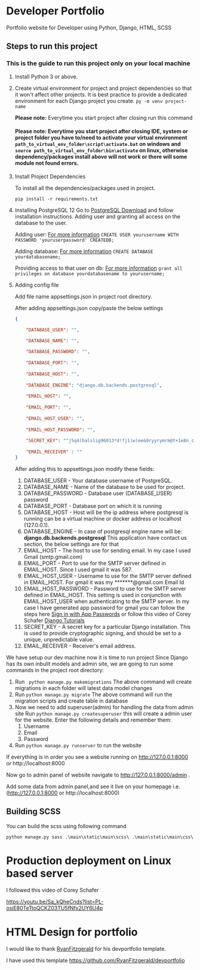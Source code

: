 # Developer Portfolio
Portfolio website for Developer using Python, Django, HTML, SCSS


## Steps to run this  project
### This is the guide to run this project only on your local machine
1. Install Python 3 or above.
2. Create virtual environment for project and project dependencies so that it won't affect other projects. It is best practice to provide a dedicated environment for each Django project you create. 
``py -m venv project-name``

   **Please note:** Everytime you start project after closing run this command 
   #### **Please note:** Everytime you start project after closing IDE, system or project folder you have to/need to activate your virtual environment `` path_to_virtual_env_folder\script\activate.bat `` on windows and `` source path_to_virtual_env_folder\bin\activate `` on linux, otherwise dependency/packages install above will not work or there will some module not found errors.
 


3. Install Project Dependencies

    To install all the dependencies/packages used in project.

    ``pip install -r requirements.txt``

4. Installing PostgreSQL 12
Go to [PostgreSQL Download](https://www.postgresql.org/download/) and follow installation instructions.
    Adding user and granting all access on the database to the user.

    Adding user: [For more information](https://www.postgresql.org/docs/8.0/sql-createuser.html)
    ``CREATE USER yourusername WITH PASSWORD 'youruserpassword' CREATEDB;``

    Adding database: [For more information](https://www.postgresql.org/docs/9.0/sql-createdatabase.html)
    ``CREATE DATABASE yourdatabasename; ``
    
    Providing access to that user on db: [For more information](https://www.postgresql.org/docs/9.0/sql-grant.html)
    ``grant all privileges on database yourdatabasename to yourusername;``


5. Adding config file
    
    Add file name appsettings.json in project root directory.

    After adding appsettings.json copy/paste the below settings

    ```json    
    {
    
        "DATABASE_USER": "",

        "DATABASE_NAME": "",
        
        "DATABASE_PASSWORD": "",
        
        "DATABASE_PORT": "",
        
        "DATABASE_HOST": "",
        
        "DATABASE_ENGINE": "django.db.backends.postgresql",
        
        "EMAIL_HOST": "",
        
        "EMAIL_PORT": "",
        
        "EMAIL_HOST_USER": "",
        
        "EMAIL_HOST_PASSWORD": "",
        
        "SECRET_KEY": "^j5q4(halslig96013*d!fj1)w)ee&9ryyrymrm@t+1e8n_cs&t7a3!ksutuu",
        
        "EMAIL_RECEIVER" : ""
    } 
    ```


    After adding this to appsettings.json modify these fields:

    1. DATABASE_USER - Your database username of PostgreSQL.
    2. DATABASE_NAME - Name of the database to  be used for project.
    3. DATABASE_PASSWORD - Database user (DATABASE_USER) password
    4. DATABASE_PORT - Database port on which it is running
    5. DATABASE_HOST - Host will be the ip address where postgresql is running can be a virtual machine or docker address or localhost (127.0.0.1).
    6. DATABASE_ENGINE - In case of postgresql engine name will be: **django.db.backends.postgresql**
    This application have contact us section, the below settings are for that 
    7. EMAIL_HOST  - The host to use for sending email. In my case I used Gmail (smtp.gmail.com)
    8. EMAIL_PORT - Port to use for the SMTP server defined in EMAIL_HOST. Since I used gmail it was 587. 
    9. EMAIL_HOST_USER - Username to use for the SMTP server defined in EMAIL_HOST. For gmail it was my *******@gmail.com Email Id
    10. EMAIL_HOST_PASSWORD - Password to use for the SMTP server defined in EMAIL_HOST. This setting is used in conjunction with EMAIL_HOST_USER when authenticating to the SMTP server. In my case I have generated app password for gmail you can follow the steps here [Sign in with App Passwords](https://support.google.com/accounts/answer/185833?hl=en) or follow this video of Corey Schafer [Django Tutorials](https://www.youtube.com/watch?v=-tyBEsHSv7w&list=PL-osiE80TeTtoQCKZ03TU5fNfx2UY6U4p&index=12)
    11. SECRET_KEY - A secret key for a particular Django installation. This is used to provide cryptographic signing, and should be set to a unique, unpredictable value.
    12. EMAIL_RECEIVER - Receiver's email address.

We have setup our dev machine now it is time to run project
Since Django has its own inbulit models and admin site, we are going to run some commands in the project root directory:
1. Run ``  python manage.py makemigrations ``
    The above command will create migrations in each folder will latest data model changes
2. Run `` python manage.py migrate `` 
    The above command will run the migration scripts and create table in database
3. Now we need to add superuser(admin) for handling the data from admin site
    Run `` python manage.py createsuperuser `` this will create a admin user for the website. Enter the following details and remember them:
    1. Username
    2. Email
    3. Password
4. Run `` python manage.py runserver `` to run the website

If everything is in order you see a website running on http://127.0.0.1:8000 or http://localhost:8000

Now go to admin panel of website navigate to http://127.0.0.1:8000/admin .

Add some data from admin panel,and see it live on your homepage i.e. (http://127.0.0.1:8000 or http://localhost:8000)


## Building SCSS

You can build the scss using following command

``python manage.py sass .\main\static\main\scss\ .\main\static\main\css\``



# Production deployment on Linux based server

 I followed this video of Corey Schafer
 
 https://youtu.be/Sa_kQheCnds?list=PL-osiE80TeTtoQCKZ03TU5fNfx2UY6U4p


# HTML Design for portfolio
  I would like to thank [RyanFitzgerald](https://github.com/RyanFitzgerald) for his devportfolio template.
  
  I have used this template
  https://github.com/RyanFitzgerald/devportfolio
  
